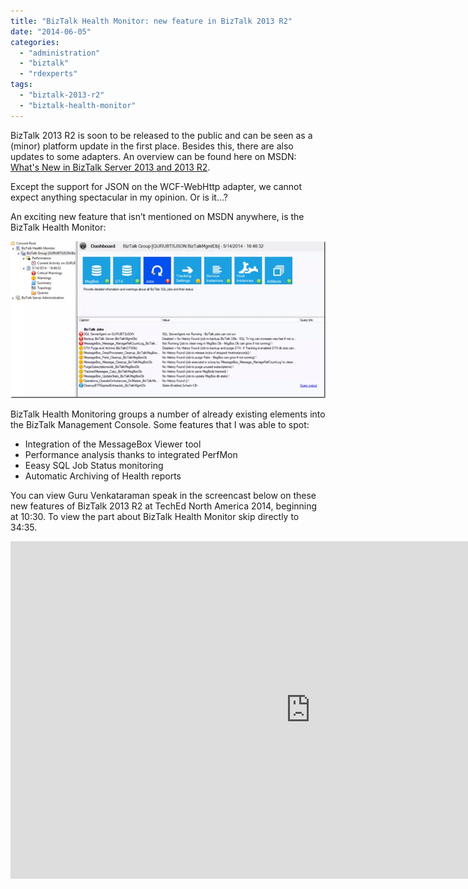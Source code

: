 ```yaml
---
title: "BizTalk Health Monitor: new feature in BizTalk 2013 R2"
date: "2014-06-05"
categories: 
  - "administration"
  - "biztalk"
  - "rdexperts"
tags: 
  - "biztalk-2013-r2"
  - "biztalk-health-monitor"
---
```


BizTalk 2013 R2 is soon to be released to the public and can be seen as a (minor) platform update in the first place. Besides this, there are also updates to some adapters. An overview can be found here on MSDN: [What's New in BizTalk Server 2013 and 2013 R2](http://msdn.microsoft.com/en-us/library/jj248703(v=bts.80).aspx).

Except the support for JSON on the WCF-WebHttp adapter, we cannot expect anything spectacular in my opinion. Or is it…?

An exciting new feature that isn’t mentioned on MSDN anywhere, is the BizTalk Health Monitor:

![2014-06-05 13_10_36-How to Architect and Implement Hybrid Integration Solutions with Microsoft BizTa](2014-06-05-13_10_36-How-to-Architect-and-Implement-Hybrid-Integration-Solutions-with-Microsoft-B3.png "2014-06-05 13_10_36-How to Architect and Implement Hybrid Integration Solutions with Microsoft BizTa")

BizTalk Health Monitoring groups a number of already existing elements into the BizTalk Management Console. Some features that I was able to spot:

- Integration of the MessageBox Viewer tool
- Performance analysis thanks to integrated PerfMon
- Eeasy SQL Job Status monitoring
- Automatic Archiving of Health reports

You can view Guru Venkataraman speak in the screencast below on these new features of BizTalk 2013 R2 at TechEd North America 2014, beginning at 10:30. To view the part about BizTalk Health Monitor skip directly to 34:35.

<iframe style="height: 540px; width: 960px;" src="http://channel9.msdn.com/Events/TechEd/NorthAmerica/2014/DEV-B364/player?h=540&amp;w=960" width="300" height="150" frameborder="0" scrolling="no" allowfullscreen="allowfullscreen"></iframe>
